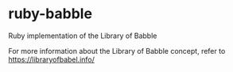 # ruby-babble
Ruby implementation of the Library of Babble

For more information about the Library of Babble concept, refer to
https://libraryofbabel.info/


